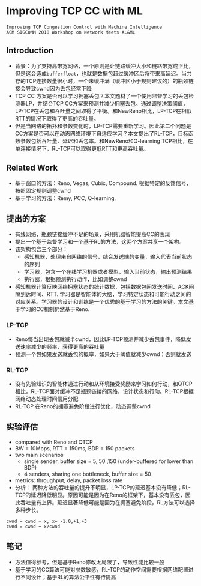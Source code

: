 # Improving TCP CC with ML
`Improving TCP Congestion Control with Machine Intelligence`  
`ACM SIGCOMM 2018 Workshop on Network Meets AL&ML`
## Introduction
- 背景：为了支持高带宽网络，一个原则是让链路缓冲大小和链路带宽成正比，但是这会造成`bufferfloat`，也就是数据包超过缓冲区后将带来高延迟。当共存的TCP连接数量很小时，一个未缓冲满（缓冲区小于规则建议的）的瓶颈链接会导致cwnd因为丢包经常下降
- TCP CC 方案是否可以学习拥塞丢包？本文题材了一个使用监督学习的丢包检测器LP，并结合TCP CC方案来预测并减少拥塞丢包。通过调整决策阈值，LP-TCP在丢包和吞吐量之间取得了平衡。和NewReno相比，LP-TCP在相似RTT的情况下取得了更高的吞吐量。
- 但是当网络的拓扑和参数变化时，LP-TCP需要重新学习。因此第二个问题是CC方案是否可以在动态网络环境下自适应学习？本文提出了RL-TCP，目标函数参数包括吞吐量、延迟和丢包率。和NewReno和Q-learning TCP相比，在单连接情况下，RL-TCP可以取得更低RTT和更高吞吐量。

## Related Work
- 基于窗口的方法：Reno, Vegas, Cubic, Compound. 根据特定的反馈信号，按照固定规则调整cwnd
- 基于学习的方法：Remy, PCC, Q-learning. 

## 提出的方案
- 有线网络，瓶颈链接缓冲不足的场景，采用机器智能提高CC的表现
- 提出一个基于监督学习和一个基于RL的方法，这两个方案共享一个架构。
- 该架构包含三个部分：
	- 感知机器，处理来自网络的信号，结合发送端的变量，输入代表当前状态的序列
	- 学习器，包含一个在线学习机器或者模型，输入当前状态，输出预测结果
	- 执行器，根据预测执行动作，比如调整cwnd
- 感知机器计算反映网络拥塞状态的统计数据，包括数据包间发送时间、ACK间隔到达时间、RTT. 学习器是智能体的大脑，学习特定状态和可能行动之间的对应关系。学习器的设计和训练是一个优秀的基于学习的方法的关键。本文基于学习的CC机制仍然基于Reno.

### LP-TCP
- Reno每当出现丢包就减半cwnd，因此LP-TCP预测并减少丢包事件，降低发送速率减少的频率，获得更高的吞吐量
- 预测一个包如果发送就丢包的概率，如果大于阈值就减少cwnd；否则就发送

### RL-TCP
- 没有先验知识的智能体通过行动和从环境接受奖励来学习如何行动，和QTCP相比，RL-TCP面对缓冲不足瓶颈链接的网络，设计状态和行动。RL-TCP根据网络动态处理时间信用分配
- RL-TCP 在Reno的拥塞避免阶段进行优化，动态调整cwnd

## 实验评估
- compared with Reno and QTCP
- BW = 10Mbps, RTT = 150ms, BDP = 150 packets
- two main scenarios
	- single sender, buffer size = 5, 50 ,150 (under-buffered for lower than BDP)
	- 4 senders, sharing one bottleneck, buffer size = 50
- metrics: throughput, delay, packet loss rate
- 分析： 两种方法的吞吐量的提升不明显，LP-TCP的延迟基本没有降低；RL-TCP的延迟降低明显。原因可能是因为在Reno的框架下，基本没有丢包，因此吞吐量有上界。延迟显著降低可能是因为在拥塞避免阶段，RL方法可以选择多种步长。
```
cwnd = cwnd + x, x= -1.0,+1,+3
cwnd = cwnd + x/cwnd
```

## 笔记
- 方法值得参考，但是基于Reno修改太局限了，导致性能比较一般
- 基于学习的CC算法可能对参数敏感，RL-TCP的动作空间需要根据网络配置进行不同设计；基于RL的算法公平性有待提高